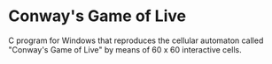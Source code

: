 # Conway's Game of Live
C program for Windows that reproduces the cellular automaton called "Conway's Game of Live" by means of 60 x 60 interactive cells.